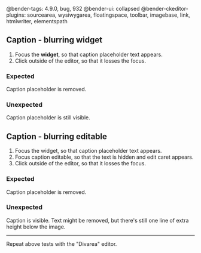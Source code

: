 @bender-tags: 4.9.0, bug, 932
@bender-ui: collapsed
@bender-ckeditor-plugins: sourcearea, wysiwygarea, floatingspace, toolbar, imagebase, link, htmlwriter, elementspath

## Caption - blurring widget

1. Focus the **widget**, so that caption placeholder text appears.
1. Click outside of the editor, so that it losses the focus.

### Expected

Caption placeholder is removed.

### Unexpected

Caption placeholder is still visible.

## Caption - blurring editable

1. Focus the widget, so that caption placeholder text appears.
1. Focus caption editable, so that the text is hidden and edit caret appears.
1. Click outside of the editor, so that it losses the focus.

### Expected

Caption placeholder is removed.

### Unexpected

Caption is visible. Text might be removed, but there's still one line of extra height below the image.

---

Repeat above tests with the "Divarea" editor.